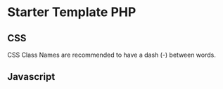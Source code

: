 # Starter Template PHP


## CSS

CSS Class Names are recommended to have a dash (-) between words.

## Javascript







